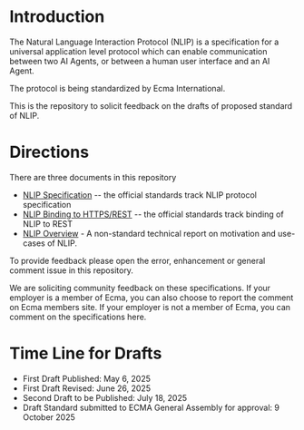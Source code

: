 # Introduction

The Natural Language Interaction Protocol (NLIP) is a specification for a universal application level protocol which can enable communication between two AI Agents, or between a human user interface and an AI Agent. 

The protocol is being standardized by Ecma International. 

This is the repository to solicit feedback on the drafts of proposed standard of NLIP. 

# Directions

There are three documents in this repository 
* [NLIP Specification](https://github.com/nlip-project/ecma_draft1/blob/main/tc56-2025-008.pdf) -- the official standards track NLIP protocol specification
* [NLIP Binding to HTTPS/REST](https://github.com/nlip-project/ecma_draft1/blob/main/tc56-2025-009.pdf) -- the official standards track binding of NLIP to REST
* [NLIP Overview](https://github.com/nlip-project/ecma_draft1/blob/main/tc56-2025-010.pdf) - A non-standard technical report on motivation and use-cases of NLIP.

To provide feedback please open the error, enhancement or general comment issue in this repository.

We are soliciting community feedback on these specifications. 
If your employer is a member of Ecma, you can also choose to report the comment on Ecma members site. 
If your employer is not a member of Ecma, you can comment on the specifications here. 

# Time Line for Drafts 
* First Draft Published: May 6, 2025
* First Draft Revised: June 26, 2025
* Second Draft to be Published: July 18, 2025
* Draft Standard submitted to ECMA General Assembly for approval: 9 October 2025
